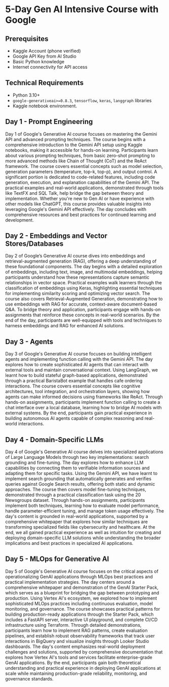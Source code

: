 # 5-Day Gen AI Intensive Course with Google

## Prerequisites

- Kaggle Account (phone verified)
- Google API Key from AI Studio
- Basic Python knowledge
- Internet connectivity for API access

## Technical Requirements

- Python 3.10+
- `google-generativeai>=0.8.3`, `tensorflow`, `keras`, `langgraph` libraries
- Kaggle notebook environment.

## Day 1 - Prompt Engineering

Day 1 of Google's Generative AI course focuses on mastering the Gemini API and advanced prompting techniques. The course begins with a comprehensive introduction to the Gemini API setup using Kaggle notebooks, making it accessible for hands-on learning. Participants learn about various prompting techniques, from basic zero-shot prompting to more advanced methods like Chain of Thought (CoT) and the ReAct framework. The course covers essential concepts such as model selection, generation parameters (temperature, top-k, top-p), and output control. A significant portion is dedicated to code-related features, including code generation, execution, and explanation capabilities of the Gemini API. The practical examples and real-world applications, demonstrated through tools like TextFX and SQL Talk, help bridge the gap between theory and implementation. Whether you're new to Gen AI or have experience with other models like ChatGPT, this course provides valuable insights into leveraging Google's Gemini API effectively. The day concludes with comprehensive resources and best practices for continued learning and development.

## Day 2 - Embeddings and Vector Stores/Databases

Day 2 of Google’s Generative AI course dives into embeddings and retrieval-augmented generation (RAG), offering a deep understanding of these foundational components. The day begins with a detailed exploration of embeddings, including text, image, and multimodal embeddings, helping participants understand how these representations capture semantic relationships in vector space. Practical examples walk learners through the classification of embeddings using Keras, highlighting essential techniques for implementing similarity scoring and optimizing vector search. The course also covers Retrieval-Augmented Generation, demonstrating how to use embeddings with RAG for accurate, context-aware document-based Q&A. To bridge theory and application, participants engage with hands-on assignments that reinforce these concepts in real-world scenarios. By the end of the day, participants are well-equipped with tools and techniques to harness embeddings and RAG for enhanced AI solutions.

## Day 3 - Agents

Day 3 of Google's Generative AI course focuses on building intelligent agents and implementing function calling with the Gemini API. The day explores how to create sophisticated AI agents that can interact with external tools and maintain conversational context. Using LangGraph, we learnt how to build stateful graph-based applications, demonstrated through a practical BaristaBot example that handles cafe ordering interactions. The course covers essential concepts like cognitive architectures, tool integration, and orchestration layers, showing how agents can make informed decisions using frameworks like ReAct. Through hands-on assignments, participants implement function calling to create a chat interface over a local database, learning how to bridge AI models with external systems. By the end, participants gain practical experience in building autonomous AI agents capable of complex reasoning and real-world interactions.

## Day 4 - Domain-Specific LLMs

Day 4 of Google's Generative AI course delves into specialized applications of Large Language Models through two key implementations: search grounding and fine-tuning. The day explores how to enhance LLM capabilities by connecting them to verifiable information sources and adapting them for specific tasks. Using the Gemini API, we have learnt to implement search grounding that automatically generates and verifies queries against Google Search results, offering both static and dynamic approaches. The course then covers model fine-tuning techniques, demonstrated through a practical classification task using the 20 Newsgroups dataset. Through hands-on assignments, participants implement both techniques, learning how to evaluate model performance, handle parameter-efficient tuning, and manage token usage effectively. The day's content is grounded in real-world applications, supported by a comprehensive whitepaper that explores how similar techniques are transforming specialized fields like cybersecurity and healthcare. At the end, we all gained practical experience as well as intuition for creating and deploying domain-specific LLM solutions while understanding the broader implications and best practices in specialized AI applications.

## Day 5 - MLOps for Generative AI

Day 5 of Google's Generative AI course focuses on the critical aspects of operationalizing GenAI applications through MLOps best practices and practical implementation strategies. The day centers around a comprehensive whitepaper and demonstration of the GenAI Starter Pack, which serves as a blueprint for bridging the gap between prototyping and production. Using Vertex AI's ecosystem, we explored how to implement sophisticated MLOps practices including continuous evaluation, model monitoring, and governance. The course showcases practical patterns for building production-ready applications through the Starter Pack, which includes a FastAPI server, interactive UI playground, and complete CI/CD infrastructure using Terraform. Through detailed demonstrations, participants learn how to implement RAG patterns, create evaluation pipelines, and establish robust observability frameworks that track user interactions in BigQuery and visualize insights through Looker Studio dashboards. The day's content emphasizes real-world deployment challenges and solutions, supported by comprehensive documentation that explores how Vertex AI's tools and services facilitate enterprise-grade GenAI applications. By the end, participants gain both theoretical understanding and practical experience in deploying GenAI applications at scale while maintaining production-grade reliability, monitoring, and governance standards.
